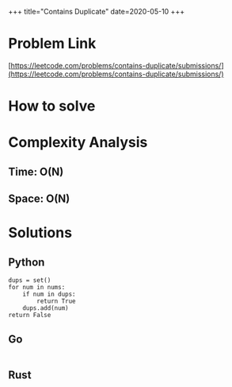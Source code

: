 +++
title="Contains Duplicate"
date=2020-05-10
+++

# Problem Link
[https://leetcode.com/problems/contains-duplicate/submissions/](https://leetcode.com/problems/contains-duplicate/submissions/)
# How to solve

# Complexity Analysis

## Time: O(N)

## Space: O(N)

# Solutions

## Python
```
dups = set()
for num in nums:
    if num in dups:
        return True
    dups.add(num)
return False
```

## Go
```
```

## Rust
```
```